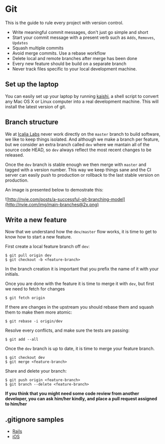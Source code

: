 # Git

This is the guide to rule every project with version control.

* Write meaningful commit messages, don't just go simple and short
* Start your commit message with a present verb such as `Adds`, `Removes`, `Updates`
* Squash multiple commits
* Avoid merge commits. Use a rebase workflow
* Delete local and remote branches after merge has been done
* Every new feature should be build on a separate branch
* Never track files specific to your local development machine.

## Set up the laptop

You can easily set up your laptop by running [kaishi](https://github.com/IcaliaLabs/kaishi), a shell script to convert any Mac OS X or Linux computer into a real development machine. This will install the latest version of git.

## Branch structure

We at [Icalia Labs](http://icalialabs.com) never work directly on the `master` branch to build software, we like to keep things isolated. And although we make a branch per feature, but we consider an extra branch called `dev` where we mantain all of the source code HEAD, so `dev` always reflect the most recent changes to be released.

Once the `dev` branch is stable enough we then merge with `master` and tagged with a version number. This way we keep things sane and the CI server can easily push to production or rollback to the last stable version on production.

An image is presented below to demostrate this:

![http://nvie.com/posts/a-successful-git-branching-model](http://nvie.com/img/main-branches@2x.png)


## Write a new feature

Now that we understand how the `dev/master` flow works, it is time to get to know how to start a new feature.

First create a local feature branch off `dev`:

```console
$ git pull origin dev
$ git checkout -b <feature-branch>
```

In the branch creation it is important that you prefix the name of it with your initials.

Once you are done with the feature it is time to merge it with `dev`, but first we need to fetch for changes

```console
$ git fetch origin
```

If there are changes in the upstream you should rebase them and squash them to make them more atomic:

```console
$ git rebase -i origin/dev
```

Resolve every conflicts, and make sure the tests are passing:

```console
$ git add --all
```

Once the `dev` branch is up to date, it is time to merge your feature branch.

```console
$ git checkout dev
$ git merge <feature-branch>
```

Share and delete your branch:

```console
$ git push origin <feature-branch>
$ git branch --delete <feature-branch>
```

**If you think that you might need some code review from another developer, you can ask him/her kindly, and place a pull request assigned to him/her**


## .gitignore samples

* [Rails]()
* [iOS]()